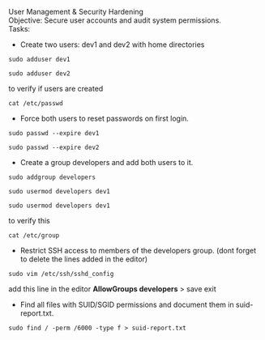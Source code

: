 
User Management & Security Hardening  
Objective: Secure user accounts and audit system permissions.  
Tasks:

- Create two users: dev1 and dev2 with home directories

```
sudo adduser dev1
```

```
sudo adduser dev2
```

to verify if users are created
```
cat /etc/passwd
```

- Force both users to reset passwords on first login.

```
sudo passwd --expire dev1
```

```
sudo passwd --expire dev2
```


- Create a group developers and add both users to it.

```
sudo addgroup developers
```

```
sudo usermod developers dev1
```

```
sudo usermod developers dev1
```

to verify this
```
cat /etc/group
```


- Restrict SSH access to members of the developers group. (dont forget to delete the lines added in the editor)

```
sudo vim /etc/ssh/sshd_config
```

add this line in the editor **AllowGroups developers** > save exit


- Find all files with SUID/SGID permissions and document them in suid-report.txt.

```
sudo find / -perm /6000 -type f > suid-report.txt
```



